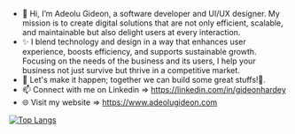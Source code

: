 - 👋 Hi, I’m Adeolu Gideon, a software developer and UI/UX designer. My mission is to create digital solutions that are not only efficient, scalable, and maintainable but also delight users at every interaction.
- ✨ I blend technology and design in a way that enhances user experience, boosts efficiency, and supports sustainable growth. Focusing on the needs of the business and its users, I help your business not just survive but thrive in a competitive market.
- 💞️ Let's make it happen; together we can build some great stuffs!🤝.
- 📫 Connect with me on Linkedin => https://linkedin.com/in/gideonhardey
- 🌐 Visit my website => https://www.adeolugideon.com


[![Top Langs](https://github-readme-stats.vercel.app/api/top-langs/?username=adeolu-gideon&theme=tokyonight)](https://github.com/anuraghazra/github-readme-stats)
<!---
Adeolu-Gideon/Adeolu-Gideon is a ✨ special ✨ repository because its `README.md` (this file) appears on your GitHub profile.
You can click the Preview link to take a look at your changes.
--->
